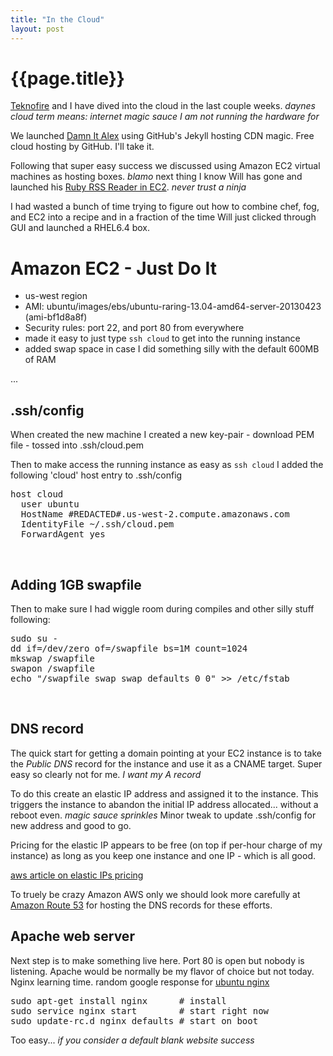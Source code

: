 ```yaml
---
title: "In the Cloud"
layout: post
---
```


# {{page.title}} #

[Teknofire](http://teknofire.net) and I have dived into the cloud in the last couple weeks.  _daynes cloud term means: internet magic sauce I am not running the hardware for_

We launched [Damn It Alex](http://damnitalex.com) using GitHub's Jekyll hosting CDN magic. Free cloud hosting by GitHub.  I'll take it.

Following that super easy success we discussed using Amazon EC2 virtual machines as hosting boxes.  *blamo* next thing I know Will has gone and launched his [Ruby RSS Reader in EC2](http://reader.teknofire.net).  _never trust a ninja_

I had wasted a bunch of time trying to figure out how to combine chef, fog, and EC2 into a recipe and in a fraction of the time Will just clicked through GUI and launched a RHEL6.4 box.

# Amazon EC2 - Just Do It # 

* us-west region 
* AMI: ubuntu/images/ebs/ubuntu-raring-13.04-amd64-server-20130423 (ami-bf1d8a8f)
* Security rules: port 22, and port 80 from everywhere
* made it easy to just type `ssh cloud` to get into the running instance
* added swap space in case I did something silly with the default 600MB of RAM

...

## .ssh/config ##

When created the new machine I created a new key-pair - download PEM file - tossed into .ssh/cloud.pem

Then to make access the running instance as easy as `ssh cloud` I added the following 'cloud' host entry to .ssh/config

<pre>
host cloud
  user ubuntu
  HostName #REDACTED#.us-west-2.compute.amazonaws.com
  IdentityFile ~/.ssh/cloud.pem
  ForwardAgent yes
</pre>
<br />
 
## Adding 1GB swapfile ##

Then to make sure I had wiggle room during compiles and other silly stuff following:

<pre>
sudo su -
dd if=/dev/zero of=/swapfile bs=1M count=1024
mkswap /swapfile
swapon /swapfile 
echo "/swapfile swap swap defaults 0 0" >> /etc/fstab
</pre>
<br />

## DNS record ##

The quick start for getting a domain pointing at your EC2 instance is to take the *Public DNS* record for the instance and use it as a CNAME target.  Super easy so clearly not for me. _I want my A record_

To do this create an elastic IP address and assigned it to the instance.  This triggers the instance to abandon the initial IP address allocated... without a reboot even. _magic sauce sprinkles_  Minor tweak to update .ssh/config for new address and good to go.

Pricing for the elastic IP appears to be free (on top if per-hour charge of my instance) as long as you keep one instance and one IP - which is all good.

[aws article on elastic IPs pricing](http://aws.amazon.com/articles/1346)

To truely be crazy Amazon AWS only we should look more carefully at [Amazon Route 53](http://aws.amazon.com/route53/) for hosting the DNS records for these efforts.

## Apache web server ##

Next step is to make something live here.  Port 80 is open but nobody is listening.  Apache would be normally be my flavor of choice but not today. Nginx learning time. random google response for [ubuntu nginx](https://www.digitalocean.com/community/articles/how-to-install-nginx-on-ubuntu-12-04-lts-precise-pangolin)

<pre>
sudo apt-get install nginx      # install
sudo service nginx start        # start right now
sudo update-rc.d nginx defaults # start on boot
</pre>

Too easy... _if you consider a default blank website success_
